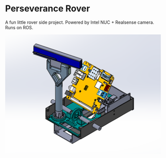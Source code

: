 # Perseverance Rover

A fun little rover side project. Powered by Intel NUC + Realsense camera. Runs on ROS.

![Rover CAD](https://raw.githubusercontent.com/blandry/rover/master/img/rover_cad.png)
